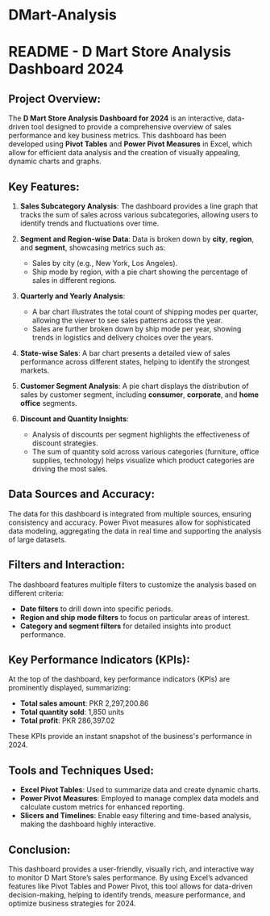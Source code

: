 # DMart-Analysis
# README - D Mart Store Analysis Dashboard 2024

## Project Overview:
The **D Mart Store Analysis Dashboard for 2024** is an interactive, data-driven tool designed to provide a comprehensive overview of sales performance and key business metrics. This dashboard has been developed using **Pivot Tables** and **Power Pivot Measures** in Excel, which allow for efficient data analysis and the creation of visually appealing, dynamic charts and graphs. 

## Key Features:
1. **Sales Subcategory Analysis**: The dashboard provides a line graph that tracks the sum of sales across various subcategories, allowing users to identify trends and fluctuations over time.
   
2. **Segment and Region-wise Data**: Data is broken down by **city**, **region**, and **segment**, showcasing metrics such as:
   - Sales by city (e.g., New York, Los Angeles).
   - Ship mode by region, with a pie chart showing the percentage of sales in different regions.
   
3. **Quarterly and Yearly Analysis**: 
   - A bar chart illustrates the total count of shipping modes per quarter, allowing the viewer to see sales patterns across the year.
   - Sales are further broken down by ship mode per year, showing trends in logistics and delivery choices over the years.

4. **State-wise Sales**: A bar chart presents a detailed view of sales performance across different states, helping to identify the strongest markets.

5. **Customer Segment Analysis**: A pie chart displays the distribution of sales by customer segment, including **consumer**, **corporate**, and **home office** segments.

6. **Discount and Quantity Insights**: 
   - Analysis of discounts per segment highlights the effectiveness of discount strategies.
   - The sum of quantity sold across various categories (furniture, office supplies, technology) helps visualize which product categories are driving the most sales.

## Data Sources and Accuracy:
The data for this dashboard is integrated from multiple sources, ensuring consistency and accuracy. Power Pivot measures allow for sophisticated data modeling, aggregating the data in real time and supporting the analysis of large datasets.

## Filters and Interaction:
The dashboard features multiple filters to customize the analysis based on different criteria:
   - **Date filters** to drill down into specific periods.
   - **Region and ship mode filters** to focus on particular areas of interest.
   - **Category and segment filters** for detailed insights into product performance.

## Key Performance Indicators (KPIs):
At the top of the dashboard, key performance indicators (KPIs) are prominently displayed, summarizing:
   - **Total sales amount**: PKR 2,297,200.86
   - **Total quantity sold**: 1,850 units
   - **Total profit**: PKR 286,397.02

These KPIs provide an instant snapshot of the business's performance in 2024.

## Tools and Techniques Used:
- **Excel Pivot Tables**: Used to summarize data and create dynamic charts.
- **Power Pivot Measures**: Employed to manage complex data models and calculate custom metrics for enhanced reporting.
- **Slicers and Timelines**: Enable easy filtering and time-based analysis, making the dashboard highly interactive.

## Conclusion:
This dashboard provides a user-friendly, visually rich, and interactive way to monitor D Mart Store’s sales performance. By using Excel’s advanced features like Pivot Tables and Power Pivot, this tool allows for data-driven decision-making, helping to identify trends, measure performance, and optimize business strategies for 2024.
